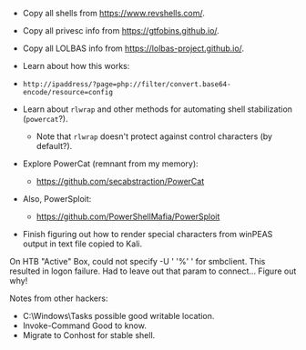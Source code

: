 
- Copy all shells from https://www.revshells.com/.
- Copy all privesc info from https://gtfobins.github.io/.
- Copy all LOLBAS info from https://lolbas-project.github.io/.

- Learn about how this works:
- `http://ipaddress/?page=php://filter/convert.base64-encode/resource=config`

- Learn about `rlwrap` and other methods for automating shell stabilization (`powercat`?).
	- Note that `rlwrap` doesn't protect against control characters (by default?).

- Explore PowerCat (remnant from my memory):
	- https://github.com/secabstraction/PowerCat
- Also, PowerSploit:
	- https://github.com/PowerShellMafia/PowerSploit
- Finish figuring out how to render special characters from winPEAS output in text file copied to Kali.

On HTB "Active" Box, could not specify -U ' '%' '  for smbclient. This resulted in logon failure. Had to leave out that param to connect... Figure out why!

Notes from other hackers:
- C:\\Windows\\Tasks possible good writable location.
- Invoke-Command Good to know.
- Migrate to Conhost for stable shell.

